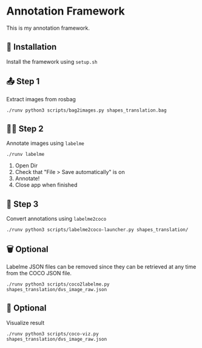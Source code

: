 # Annotation Framework
This is my annotation framework.

## 🧩 Installation
Install the framework using `setup.sh`

## 📤 Step 1
Extract images from rosbag

```
./runv python3 scripts/bag2images.py shapes_translation.bag
```

## ✍🏽 Step 2
Annotate images using `labelme`

```
./runv labelme
```

1. Open Dir
2. Check that "File > Save automatically" is on
3. Annotate!
4. Close app when finished

## 🔁 Step 3
Convert annotations using `labelme2coco`

```
./runv python3 scripts/labelme2coco-launcher.py shapes_translation/
```

## 🗑️ Optional
Labelme JSON files can be removed since they can be retrieved at any time from the COCO JSON file.

```
./runv python3 scripts/coco2labelme.py shapes_translation/dvs_image_raw.json
```

## 👀 Optional
Visualize result

```
./runv python3 scripts/coco-viz.py shapes_translation/dvs_image_raw.json
```
